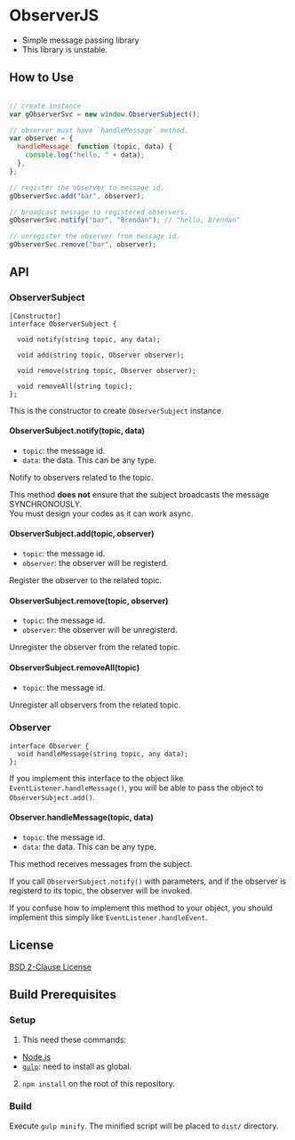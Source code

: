 # ObserverJS
* Simple message passing library
* This library is unstable.

## How to Use
```javascript

// create instance
var gObserverSvc = new window.ObserverSubject();

// observer must have `handleMessage` method.
var observer = {
  handleMessage: function (topic, data) {
    console.log("hello, " + data);
  },
};

// register the observer to message id.
gObserverSvc.add("bar", observer);

// broadcast message to registered observers.
gObserverSvc.notify("bar", "Brendan"); // "hello, Brendan"

// unregister the observer from message id.
gObserverSvc.remove("bar", observer);

```

## API

### ObserverSubject
```idl
[Constructor]
interface ObserverSubject {

  void notify(string topic, any data);

  void add(string topic, Observer observer);

  void remove(string topic, Observer observer);

  void removeAll(string topic);
};
```

This is the constructor to create `ObserverSubject` instance.

#### ObserverSubject.notify(topic, data)
- `topic`: the message id.
- `data`: the data. This can be any type.

Notify to observers related to the topic.

This method **does not** ensure that the subject broadcasts the message SYNCHRONOUSLY.  
You must design your codes as it can work async.

#### ObserverSubject.add(topic, observer)
- `topic`: the message id.
- `observer`: the observer will be registerd.

Register the observer to the related topic.

#### ObserverSubject.remove(topic, observer)
- `topic`: the message id.
- `observer`: the observer will be unregisterd.

Unregister the observer from the related topic.

#### ObserverSubject.removeAll(topic)
- `topic`: the message id.

Unregister all observers from the related topic.

### Observer
```idl
interface Observer {
  void handleMessage(string topic, any data);
};
```

If you implement this interface to the object like `EventListener.handleMessage()`, you will be able to pass the object to `ObserverSubject.add()`.

#### Observer.handleMessage(topic, data)
- `topic`: the message id.
- `data`: the data. This can be any type.

This method receives messages from the subject.

If you call `ObserverSubject.notify()` with parameters,
and if the observer is registerd to its topic,
the observer will be invoked.

If you confuse how to implement this method to your object,
you should implement this simply like `EventListener.handleEvent`.


## License
[BSD 2-Clause License](http://opensource.org/licenses/BSD-2-Clause)

## Build Prerequisites
### Setup
1. This need these commands:
  - [Node.js](http://nodejs.org/)
  - [`gulp`](https://npmjs.org/package/gulp): need to install as global.
2. `npm install` on the root of this repository.

### Build
Execute `gulp minify`. The minified script will be placed to `dist/` directory.
